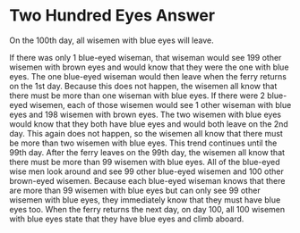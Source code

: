 # Two Hundred Eyes Answer

On the 100th day, all wisemen with blue eyes will leave.

If there was only 1 blue-eyed wiseman, that wiseman would see 199 other 
wisemen with brown eyes and would know that they were the one with blue eyes. 
The one blue-eyed wiseman would then leave when the ferry returns on the 1st 
day. Because this does not happen, the wisemen all know that there must be more 
than one wiseman with blue eyes. If there were 2 blue-eyed wisemen, each of 
those wisemen would see 1 other wiseman with blue eyes and 198 wisemen with 
brown eyes. The two wisemen with blue eyes would know that they both have blue 
eyes and would both leave on the 2nd day. This again does not happen, so the 
wisemen all know that there must be more than two wisemen with blue eyes. This 
trend continues until the 99th day. After the ferry leaves on the 99th day, the 
wisemen all know that there must be more than 99 wisemen with blue eyes. All of 
the blue-eyed wise men look around and see 99 other blue-eyed wisemen and 100 
other brown-eyed wisemen. Because each blue-eyed wiseman knows that there are 
more than 99 wisemen with blue eyes but can only see 99 other wisemen with blue 
eyes, they immediately know that they must have blue eyes too. When the ferry 
returns the next day, on day 100, all 100 wisemen with blue eyes state that 
they have blue eyes and climb aboard.
